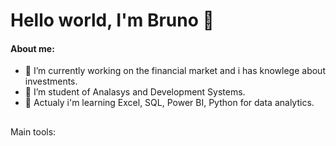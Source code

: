# Hello world, I'm Bruno 👋

#### About me:

- 🔭 I’m currently working on  the financial market and i has knowlege about investments.
- 🌱 I’m student of Analasys and Development Systems.
- 🌱 Actualy i'm learning Excel, SQL, Power BI, Python for data analytics.

##
Main tools: 


<!--
**bbraga99/bbraga99** is a ✨ _special_ ✨ repository because its `README.md` (this file) appears on your GitHub profile.

Here are some ideas to get you started:

- 🔭 I’m currently working on ...
- 🌱 I’m currently learning ...
- 👯 I’m looking to collaborate on ...
- 🤔 I’m looking for help with ...
- 💬 Ask me about ...
- 📫 How to reach me: ...
- 😄 Pronouns: ...
- ⚡ Fun fact: ...
-->
